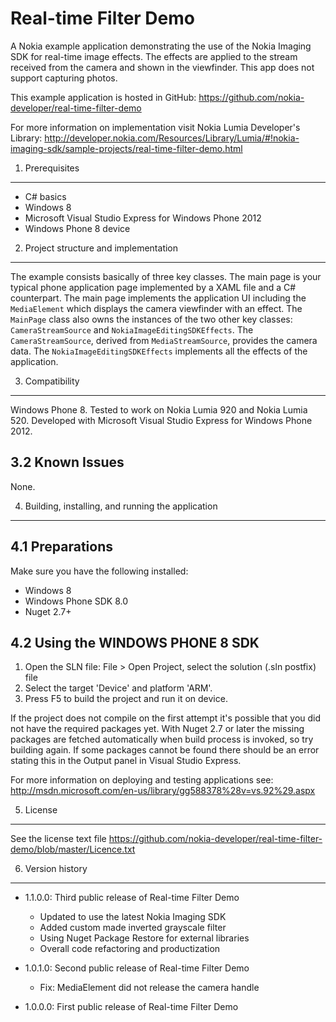 Real-time Filter Demo
=====================

A Nokia example application demonstrating the use of the Nokia Imaging SDK for
real-time image effects. The effects are applied to the stream received from the
camera and shown in the viewfinder. This app does not support capturing photos. 

This example application is hosted in GitHub:
https://github.com/nokia-developer/real-time-filter-demo

For more information on implementation visit Nokia Lumia Developer's Library:
http://developer.nokia.com/Resources/Library/Lumia/#!nokia-imaging-sdk/sample-projects/real-time-filter-demo.html


1. Prerequisites
-------------------------------------------------------------------------------

* C# basics
* Windows 8
* Microsoft Visual Studio Express for Windows Phone 2012
* Windows Phone 8 device


2. Project structure and implementation
-------------------------------------------------------------------------------

The example consists basically of three key classes. The main page is your
typical phone application page implemented by a XAML file and a C# counterpart.
The main page implements the application UI including the `MediaElement` which
displays the camera viewfinder with an effect. The `MainPage` class also owns
the instances of the two other key classes: `CameraStreamSource` and
`NokiaImageEditingSDKEffects`. The `CameraStreamSource`, derived from
`MediaStreamSource`, provides the camera data. The `NokiaImageEditingSDKEffects`
implements all the effects of the application. 


3. Compatibility
-------------------------------------------------------------------------------

Windows Phone 8. Tested to work on Nokia Lumia 920 and Nokia Lumia 520.
Developed with Microsoft Visual Studio Express for Windows Phone 2012.


3.2 Known Issues
----------------

None.


4. Building, installing, and running the application
-------------------------------------------------------------------------------

4.1 Preparations
----------------

Make sure you have the following installed:

* Windows 8
* Windows Phone SDK 8.0
* Nuget 2.7+

4.2 Using the WINDOWS PHONE 8 SDK
---------------------------------

1. Open the SLN file:
   File > Open Project, select the solution (.sln postfix) file
2. Select the target 'Device' and platform 'ARM'.
3. Press F5 to build the project and run it on device.

If the project does not compile on the first attempt it's possible that you
did not have the required packages yet. With Nuget 2.7 or later the missing
packages are fetched automatically when build process is invoked, so try
building again. If some packages cannot be found there should be an
error stating this in the Output panel in Visual Studio Express.

For more information on deploying and testing applications see:
http://msdn.microsoft.com/en-us/library/gg588378%28v=vs.92%29.aspx


5. License
-------------------------------------------------------------------------------

See the license text file
https://github.com/nokia-developer/real-time-filter-demo/blob/master/Licence.txt


6. Version history
-------------------------------------------------------------------------------

* 1.1.0.0: Third public release of Real-time Filter Demo
  - Updated to use the latest Nokia Imaging SDK
  - Added custom made inverted grayscale filter
  - Using Nuget Package Restore for external libraries
  - Overall code refactoring and productization

* 1.0.1.0: Second public release of Real-time Filter Demo
  - Fix: MediaElement did not release the camera handle
  
* 1.0.0.0: First public release of Real-time Filter Demo
